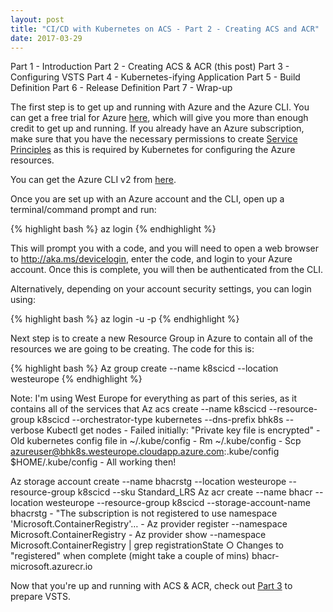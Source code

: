```yaml
---
layout: post
title: "CI/CD with Kubernetes on ACS - Part 2 - Creating ACS and ACR"
date: 2017-03-29
---
```


Part 1 - Introduction
Part 2 - Creating ACS & ACR (this post)
Part 3 - Configuring VSTS
Part 4 - Kubernetes-ifying Application
Part 5 - Build Definition
Part 6 - Release Definition
Part 7 - Wrap-up

The first step is to get up and running with Azure and the Azure CLI. You can get a free trial for Azure [here](), which will give you more than enough credit to get up and running. If you already have an Azure subscription, make sure that you have the necessary permissions to create [Service Principles]() as this is required by Kubernetes for configuring the Azure resources.

You can get the Azure CLI v2 from [here](https://docs.microsoft.com/en-us/cli/azure/install-azure-cli).

Once you are set up with an Azure account and the CLI, open up a terminal/command prompt and run:

{% highlight bash %}
    az login
{% endhighlight %}

This will prompt you with a code, and you will need to open a web browser to http://aka.ms/devicelogin, enter the code, and login to your Azure account. Once this is complete, you will then be authenticated from the CLI.

Alternatively, depending on your account security settings, you can login using:

{% highlight bash %}
    az login -u <username> -p <password>
{% endhighlight %}

Next step is to create a new Resource Group in Azure to contain all of the resources we are going to be creating. The code for this is:

{% highlight bash %}
    Az group create --name k8scicd --location westeurope
{% endhighlight %}

Note: I'm using West Europe for everything as part of this series, as it contains all of the services that 
Az acs create  --name k8scicd --resource-group k8scicd  --orchestrator-type kubernetes --dns-prefix bhk8s --verbose
Kubectl get nodes
	- Failed initially: "Private key file is encrypted"
	- Old kubernetes config file in ~/.kube/config
	- Rm ~/.kube/config
	- Scp azureuser@bhk8s.westeurope.cloudapp.azure.com:.kube/config $HOME/.kube/config
	- All working then!


Az storage account create --name bhacrstg --location westeurope --resource-group k8scicd --sku Standard_LRS
Az acr create --name bhacr --location westeurope --resource-group k8scicd --storage-account-name bhacrstg
	- "The subscription is not registered to use namespace 'Microsoft.ContainerRegistry'…
	- Az provider register --namespace Microsoft.ContainerRegistry
	- Az provider show --namespace Microsoft.ContainerRegistry | grep registrationState
		○ Changes to "registered" when complete (might take a couple of mins)
bhacr-microsoft.azurecr.io


Now that you're up and running with ACS & ACR, check out [Part 3]() to prepare VSTS. 